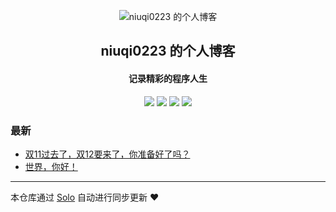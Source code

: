 <p align="center"><img alt="niuqi0223 的个人博客" src="https://static.b3log.org/images/brand/solo-32.png"></p><h2 align="center">
niuqi0223 的个人博客
</h2>

<h4 align="center">记录精彩的程序人生</h4>
<p align="center"><a title="niuqi0223 的个人博客" target="_blank" href="https://github.com/niuqi0223/solo-blog"><img src="https://img.shields.io/github/last-commit/niuqi0223/solo-blog.svg?style=flat-square&color=FF9900"></a>
<a title="GitHub repo size in bytes" target="_blank" href="https://github.com/niuqi0223/solo-blog"><img src="https://img.shields.io/github/repo-size/niuqi0223/solo-blog.svg?style=flat-square"></a>
<a title="Solo Version" target="_blank" href="https://github.com/b3log/solo/releases"><img src="https://img.shields.io/badge/solo-3.6.6-f1e05a.svg?style=flat-square&color=blueviolet"></a>
<a title="Hits" target="_blank" href="https://github.com/b3log/hits"><img src="https://hits.b3log.org/niuqi0223/solo-blog.svg"></a></p>

### 最新

* [双11过去了，双12要来了，你准备好了吗？](https://www.murmur.xyz/articles/2019/11/22/1574409108660.html)
* [世界，你好！](https://www.murmur.xyz/hello-solo)



---

本仓库通过 [Solo](https://github.com/b3log/solo) 自动进行同步更新 ❤️ 